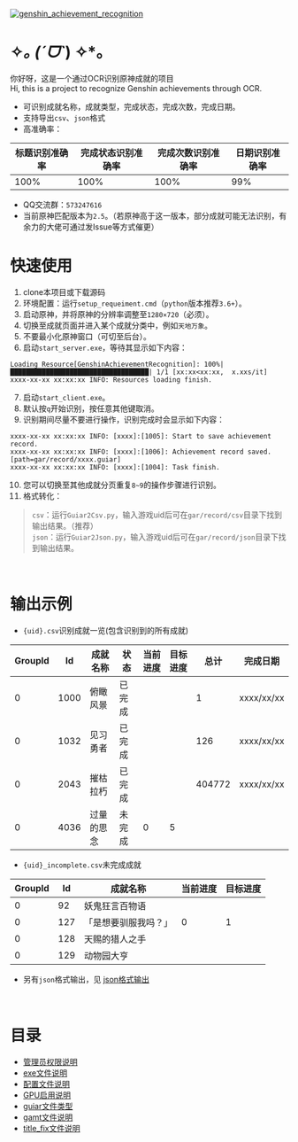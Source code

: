 [![genshin_achievement_recognition](https://socialify.git.ci/Aminor-z/genshin_achievement_recognition/image?forks=1&issues=1&language=1&name=1&pulls=1&stargazers=1&theme=Dark)](https://github.com/Aminor-z/genshin_achievement_recognition)


# ✧*｡ (ˊᗜˋ*) ✧*｡
你好呀，这是一个通过OCR识别原神成就的项目  
Hi, this is a project to recognize Genshin achievements through OCR.

* 可识别成就名称，成就类型，完成状态，完成次数，完成日期。  
* 支持导出`csv`、`json`格式
* 高准确率：

| 标题识别准确率 | 完成状态识别准确率 | 完成次数识别准确率 | 日期识别准确率 |
| -------------- | ------------------ | ------------------ | -------------- |
| 100%           | 100%               | 100%               | 99%            |

* QQ交流群：`573247616`
* 当前原神匹配版本为`2.5`。（若原神高于这一版本，部分成就可能无法识别，有余力的大佬可通过发Issue等方式催更）
&nbsp;

# 快速使用
1. clone本项目或下载源码
2. 环境配置：运行`setup_requeiment.cmd`（`python`版本推荐`3.6+`）。
3. 启动原神，并将原神的分辨率调整至`1280×720`（必须）。
4. 切换至成就页面并进入某个成就分类中，例如`天地万象`。
5. 不要最小化原神窗口（可切至后台）。
6. 启动`start_server.exe`，等待其显示如下内容：

```
Loading Resource[GenshinAchievementRecognition]: 100%|███████████████████████████████████| 1/1 [xx:xx<xx:xx,  x.xxs/it]
xxxx-xx-xx xx:xx:xx INFO: Resources loading finish.
```
7. 启动`start_client.exe`。
8. 默认按`q`开始识别，按任意其他键取消。
9. 识别期间尽量不要进行操作，识别完成时会显示如下内容：

```
xxxx-xx-xx xx:xx:xx INFO: [xxxx]:[1005]: Start to save achievement record.
xxxx-xx-xx xx:xx:xx INFO: [xxxx]:[1006]: Achievement record saved. [path=gar/record/xxxx.guiar]
xxxx-xx-xx xx:xx:xx INFO: [xxxx]:[1004]: Task finish.
```

10. 您可以切换至其他成就分页重复`8~9`的操作步骤进行识别。
11. 格式转化：
> `csv`：运行`Guiar2Csv.py`，输入游戏uid后可在`gar/record/csv`目录下找到输出结果。（推荐）  
> `json`：运行`Guiar2Json.py`，输入游戏uid后可在`gar/record/json`目录下找到输出结果。

&nbsp;

# 输出示例
* `{uid}.csv`识别成就一览(包含识别到的所有成就)   

| GroupId | Id   | 成就名称 | 状态 | 当前进度 | 目标进度 | 总计 | 完成日期 |
| ------- | ---- | ---------- | ------ | -------- | -------- | ------ | ---------- |
| 0       | 1000 | 俯瞰风景 | 已完成 |          |          | 1      | xxxx/xx/xx |
| 0       | 1032 | 见习勇者 | 已完成 |          |          | 126    | xxxx/xx/xx |
| 0       | 2043 | 摧枯拉朽 | 已完成 |          |          | 404772 | xxxx/xx/xx |
| 0       | 4036 | 过量的思念 | 未完成 | 0        | 5        |        |            |


* `{uid}_incomplete.csv`未完成成就

| GroupId | Id  | 成就名称         | 当前进度 | 目标进度 |
| ------- | --- | -------------------- | -------- | -------- |
| 0       | 92  | 妖鬼狂言百物语 |          |          |
| 0       | 127 | 「是想要驯服我吗？」 | 0        | 1        |
| 0       | 128 | 天赐的猎人之手 |          |          |
| 0       | 129 | 动物园大亨      |          |          |

* 另有`json`格式输出，见 [json格式输出](doc/json_output.md)

&nbsp;

# 目录

* [管理员权限说明](doc/admin.md)
* [exe文件说明](doc/exe.md)
* [配置文件说明](doc/config.md)
* [GPU启用说明](doc/gpu.md)
* [guiar文件类型](doc/guiar.md)
* [gamt文件说明](doc/gamt.md)
* [title_fix文件说明](doc/title_fix.md)


&nbsp;